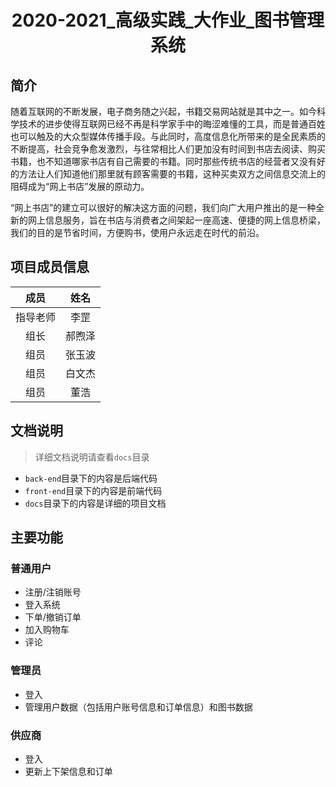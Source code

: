 

<h1 align="center">2020-2021_高级实践_大作业_图书管理系统</h1>



## 简介

​	  随着互联网的不断发展，电子商务随之兴起，书籍交易网站就是其中之一。如今科学技术的进步使得互联网已经不再是科学家手中的晦涩难懂的工具，而是普通百姓也可以触及的大众型媒体传播手段。与此同时，高度信息化所带来的是全民素质的不断提高，社会竞争愈发激烈，与往常相比人们更加没有时间到书店去阅读、购买书籍，也不知道哪家书店有自己需要的书籍。同时那些传统书店的经营者又没有好的方法让人们知道他们那里就有顾客需要的书籍，这种买卖双方之间信息交流上的阻碍成为“网上书店”发展的原动力。

​	  “网上书店”的建立可以很好的解决这方面的问题，我们向广大用户推出的是一种全新的网上信息服务，旨在书店与消费者之间架起一座高速、便捷的网上信息桥梁，我们的目的是节省时间，方便购书，使用户永远走在时代的前沿。


## 项目成员信息

|   成员   |  姓名  |
| :------: | :----: |
| 指导老师 |  李罡  |
|   组长   | 郝煦泽 |
|   组员   | 张玉波 |
|   组员   | 白文杰 |
|   组员   |  董浩  |


## 文档说明

>   详细文档说明请查看`docs`目录

*   `back-end`目录下的内容是后端代码
*   `front-end`目录下的内容是前端代码
*   `docs`目录下的内容是详细的项目文档


## 主要功能

### 普通用户

*   注册/注销账号
*   登入系统
*   下单/撤销订单
*   加入购物车
*   评论

### 管理员

*   登入
*   管理用户数据（包括用户账号信息和订单信息）和图书数据

### 供应商

*   登入
*   更新上下架信息和订单
